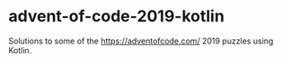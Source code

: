 # advent-of-code-2019-kotlin

Solutions to some of the https://adventofcode.com/ 2019 puzzles using Kotlin.



